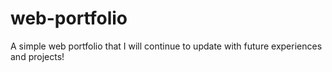 # web-portfolio
A simple web portfolio that I will continue to update with future experiences and projects!
